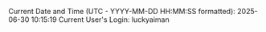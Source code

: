Current Date and Time (UTC - YYYY-MM-DD HH:MM:SS formatted): 2025-06-30 10:15:19
Current User's Login: luckyaiman
